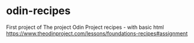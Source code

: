 # odin-recipes
First project of The project Odin
Project recipes - with basic html
https://www.theodinproject.com/lessons/foundations-recipes#assignment
